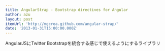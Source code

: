 ```yaml
---
title: AngularStrap - Bootstrap directives for Angular
author: azu
layout: post
itemUrl: 'http://mgcrea.github.com/angular-strap/'
date: '2013-01-31T15:00:00.000Z'
---
```

AngularJSにTwitter Bootstrapを統合する感じで使えるようにするライブラリ
